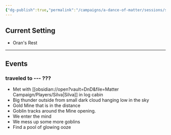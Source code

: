 ```yaml
---
{"dg-publish":true,"permalink":"/campaigns/a-dance-of-matter/sessions/session-002/"}
---
```



## Current Setting
- Oran's Rest
---

## Events
### traveled to --- ???
-   Met with [[obsidian://open?vault=DnD&file=Matter Campaign/Players/Silva\|Silva]] in log cabin
-   Big thunder outside from small dark cloud hanging low in the sky
-   Gold Mine that is in the distance
-   Goblin tracks around the Mine opening.
-   We enter the mind
-   We mess up some more goblins
-   Find a pool of glowing ooze
